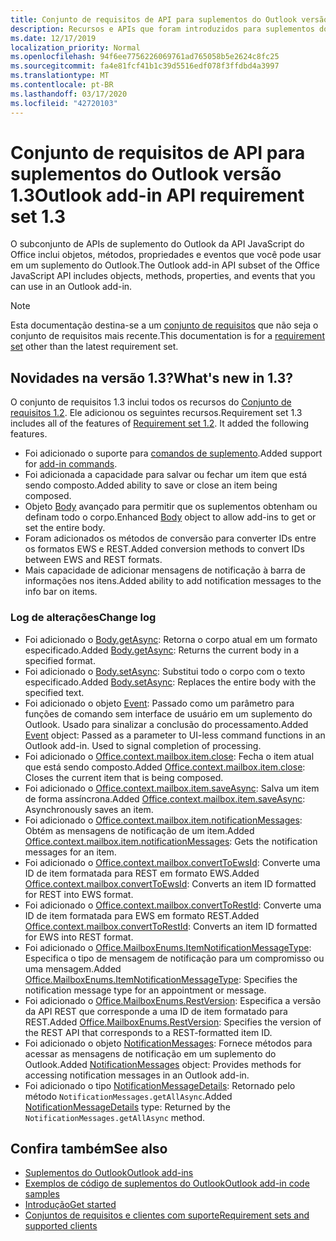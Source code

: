 ```yaml
---
title: Conjunto de requisitos de API para suplementos do Outlook versão 1.3
description: Recursos e APIs que foram introduzidos para suplementos do Outlook e APIs JavaScript do Office como parte da API de caixa de correio 1,3.
ms.date: 12/17/2019
localization_priority: Normal
ms.openlocfilehash: 94f6ee7756226069761ad765058b5e2624c8fc25
ms.sourcegitcommit: fa4e81fcf41b1c39d5516edf078f3ffdbd4a3997
ms.translationtype: MT
ms.contentlocale: pt-BR
ms.lasthandoff: 03/17/2020
ms.locfileid: "42720103"
---
```

# <a name="outlook-add-in-api-requirement-set-13"></a><span data-ttu-id="47726-103">Conjunto de requisitos de API para suplementos do Outlook versão 1.3</span><span class="sxs-lookup"><span data-stu-id="47726-103">Outlook add-in API requirement set 1.3</span></span>

<span data-ttu-id="47726-104">O subconjunto de APIs de suplemento do Outlook da API JavaScript do Office inclui objetos, métodos, propriedades e eventos que você pode usar em um suplemento do Outlook.</span><span class="sxs-lookup"><span data-stu-id="47726-104">The Outlook add-in API subset of the Office JavaScript API includes objects, methods, properties, and events that you can use in an Outlook add-in.</span></span>

> [!NOTE]
> <span data-ttu-id="47726-105">Esta documentação destina-se a um [conjunto de requisitos](../../requirement-sets/outlook-api-requirement-sets.md) que não seja o conjunto de requisitos mais recente.</span><span class="sxs-lookup"><span data-stu-id="47726-105">This documentation is for a [requirement set](../../requirement-sets/outlook-api-requirement-sets.md) other than the latest requirement set.</span></span>

## <a name="whats-new-in-13"></a><span data-ttu-id="47726-106">Novidades na versão 1.3?</span><span class="sxs-lookup"><span data-stu-id="47726-106">What's new in 1.3?</span></span>

<span data-ttu-id="47726-p101">O conjunto de requisitos 1.3 inclui todos os recursos do [Conjunto de requisitos 1.2](../requirement-set-1.2/outlook-requirement-set-1.2.md). Ele adicionou os seguintes recursos.</span><span class="sxs-lookup"><span data-stu-id="47726-p101">Requirement set 1.3 includes all of the features of [Requirement set 1.2](../requirement-set-1.2/outlook-requirement-set-1.2.md). It added the following features.</span></span>

- <span data-ttu-id="47726-109">Foi adicionado o suporte para [comandos de suplemento](../../../outlook/add-in-commands-for-outlook.md).</span><span class="sxs-lookup"><span data-stu-id="47726-109">Added support for [add-in commands](../../../outlook/add-in-commands-for-outlook.md).</span></span>
- <span data-ttu-id="47726-110">Foi adicionada a capacidade para salvar ou fechar um item que está sendo composto.</span><span class="sxs-lookup"><span data-stu-id="47726-110">Added ability to save or close an item being composed.</span></span>
- <span data-ttu-id="47726-111">Objeto [Body](/javascript/api/outlook/office.body?view=outlook-js-1.3) avançado para permitir que os suplementos obtenham ou definam todo o corpo.</span><span class="sxs-lookup"><span data-stu-id="47726-111">Enhanced [Body](/javascript/api/outlook/office.body?view=outlook-js-1.3) object to allow add-ins to get or set the entire body.</span></span>
- <span data-ttu-id="47726-112">Foram adicionados os métodos de conversão para converter IDs entre os formatos EWS e REST.</span><span class="sxs-lookup"><span data-stu-id="47726-112">Added conversion methods to convert IDs between EWS and REST formats.</span></span>
- <span data-ttu-id="47726-113">Mais capacidade de adicionar mensagens de notificação à barra de informações nos itens.</span><span class="sxs-lookup"><span data-stu-id="47726-113">Added ability to add notification messages to the info bar on items.</span></span>

### <a name="change-log"></a><span data-ttu-id="47726-114">Log de alterações</span><span class="sxs-lookup"><span data-stu-id="47726-114">Change log</span></span>

- <span data-ttu-id="47726-115">Foi adicionado o [Body.getAsync](/javascript/api/outlook/office.body?view=outlook-js-1.3#getasync-coerciontype--options--callback-): Retorna o corpo atual em um formato especificado.</span><span class="sxs-lookup"><span data-stu-id="47726-115">Added [Body.getAsync](/javascript/api/outlook/office.body?view=outlook-js-1.3#getasync-coerciontype--options--callback-): Returns the current body in a specified format.</span></span>
- <span data-ttu-id="47726-116">Foi adicionado o [Body.setAsync](/javascript/api/outlook/office.body?view=outlook-js-1.3#setasync-data--options--callback-): Substitui todo o corpo com o texto especificado.</span><span class="sxs-lookup"><span data-stu-id="47726-116">Added [Body.setAsync](/javascript/api/outlook/office.body?view=outlook-js-1.3#setasync-data--options--callback-): Replaces the entire body with the specified text.</span></span>
- <span data-ttu-id="47726-p102">Foi adicionado o objeto [Event](/javascript/api/office/office.addincommands.event): Passado como um parâmetro para funções de comando sem interface de usuário em um suplemento do Outlook. Usado para sinalizar a conclusão do processamento.</span><span class="sxs-lookup"><span data-stu-id="47726-p102">Added [Event](/javascript/api/office/office.addincommands.event) object: Passed as a parameter to UI-less command functions in an Outlook add-in. Used to signal completion of processing.</span></span>
- <span data-ttu-id="47726-119">Foi adicionado o [Office.context.mailbox.item.close](office.context.mailbox.item.md#methods): Fecha o item atual que está sendo composto.</span><span class="sxs-lookup"><span data-stu-id="47726-119">Added [Office.context.mailbox.item.close](office.context.mailbox.item.md#methods): Closes the current item that is being composed.</span></span>
- <span data-ttu-id="47726-120">Foi adicionado o [Office.context.mailbox.item.saveAsync](office.context.mailbox.item.md#methods): Salva um item de forma assíncrona.</span><span class="sxs-lookup"><span data-stu-id="47726-120">Added [Office.context.mailbox.item.saveAsync](office.context.mailbox.item.md#methods): Asynchronously saves an item.</span></span>
- <span data-ttu-id="47726-121">Foi adicionado o [Office.context.mailbox.item.notificationMessages](office.context.mailbox.item.md#properties): Obtém as mensagens de notificação de um item.</span><span class="sxs-lookup"><span data-stu-id="47726-121">Added [Office.context.mailbox.item.notificationMessages](office.context.mailbox.item.md#properties): Gets the notification messages for an item.</span></span>
- <span data-ttu-id="47726-122">Foi adicionado o [Office.context.mailbox.convertToEwsId](office.context.mailbox.md#methods): Converte uma ID de item formatada para REST em formato EWS.</span><span class="sxs-lookup"><span data-stu-id="47726-122">Added [Office.context.mailbox.convertToEwsId](office.context.mailbox.md#methods): Converts an item ID formatted for REST into EWS format.</span></span>
- <span data-ttu-id="47726-123">Foi adicionado o [Office.context.mailbox.convertToRestId](office.context.mailbox.md#methods): Converte uma ID de item formatada para EWS em formato REST.</span><span class="sxs-lookup"><span data-stu-id="47726-123">Added [Office.context.mailbox.convertToRestId](office.context.mailbox.md#methods): Converts an item ID formatted for EWS into REST format.</span></span>
- <span data-ttu-id="47726-124">Foi adicionado o [Office.MailboxEnums.ItemNotificationMessageType](/javascript/api/outlook/office.mailboxenums.itemnotificationmessagetype?view=outlook-js-1.3): Especifica o tipo de mensagem de notificação para um compromisso ou uma mensagem.</span><span class="sxs-lookup"><span data-stu-id="47726-124">Added [Office.MailboxEnums.ItemNotificationMessageType](/javascript/api/outlook/office.mailboxenums.itemnotificationmessagetype?view=outlook-js-1.3): Specifies the notification message type for an appointment or message.</span></span>
- <span data-ttu-id="47726-125">Foi adicionado o [Office.MailboxEnums.RestVersion](/javascript/api/outlook/office.mailboxenums.restversion?view=outlook-js-1.3): Especifica a versão da API REST que corresponde a uma ID de item formatado para REST.</span><span class="sxs-lookup"><span data-stu-id="47726-125">Added [Office.MailboxEnums.RestVersion](/javascript/api/outlook/office.mailboxenums.restversion?view=outlook-js-1.3): Specifies the version of the REST API that corresponds to a REST-formatted item ID.</span></span>
- <span data-ttu-id="47726-126">Foi adicionado o objeto [NotificationMessages](/javascript/api/outlook/office.notificationmessages?view=outlook-js-1.3): Fornece métodos para acessar as mensagens de notificação em um suplemento do Outlook.</span><span class="sxs-lookup"><span data-stu-id="47726-126">Added [NotificationMessages](/javascript/api/outlook/office.notificationmessages?view=outlook-js-1.3) object: Provides methods for accessing notification messages in an Outlook add-in.</span></span>
- <span data-ttu-id="47726-127">Foi adicionado o tipo [NotificationMessageDetails](/javascript/api/outlook/office.notificationmessagedetails?view=outlook-js-1.3): Retornado pelo método `NotificationMessages.getAllAsync`.</span><span class="sxs-lookup"><span data-stu-id="47726-127">Added [NotificationMessageDetails](/javascript/api/outlook/office.notificationmessagedetails?view=outlook-js-1.3) type: Returned by the `NotificationMessages.getAllAsync` method.</span></span>

## <a name="see-also"></a><span data-ttu-id="47726-128">Confira também</span><span class="sxs-lookup"><span data-stu-id="47726-128">See also</span></span>

- [<span data-ttu-id="47726-129">Suplementos do Outlook</span><span class="sxs-lookup"><span data-stu-id="47726-129">Outlook add-ins</span></span>](../../../outlook/outlook-add-ins-overview.md)
- [<span data-ttu-id="47726-130">Exemplos de código de suplementos do Outlook</span><span class="sxs-lookup"><span data-stu-id="47726-130">Outlook add-in code samples</span></span>](https://developer.microsoft.com/outlook/gallery/?filterBy=Outlook,Samples,Add-ins)
- [<span data-ttu-id="47726-131">Introdução</span><span class="sxs-lookup"><span data-stu-id="47726-131">Get started</span></span>](../../../quickstarts/outlook-quickstart.md)
- [<span data-ttu-id="47726-132">Conjuntos de requisitos e clientes com suporte</span><span class="sxs-lookup"><span data-stu-id="47726-132">Requirement sets and supported clients</span></span>](../../requirement-sets/outlook-api-requirement-sets.md)
